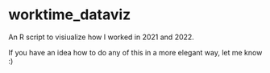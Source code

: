 # worktime_dataviz
An R script to visiualize how I worked in 2021 and 2022.

If you have an idea how to do any of this in a more elegant way, let me know :) 
